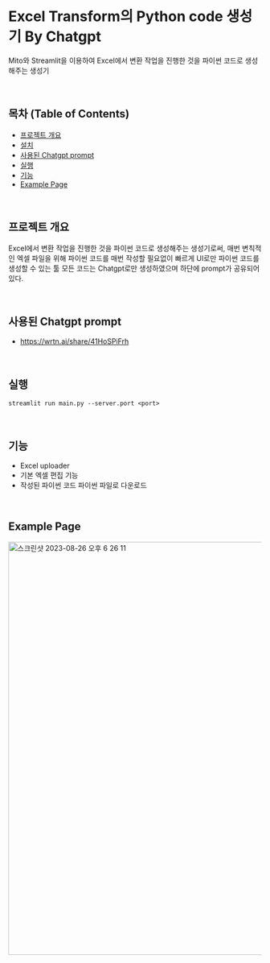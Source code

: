 # Excel Transform의 Python code 생성기 By Chatgpt

Mito와 Streamlit을 이용하여 Excel에서 변환 작업을 진행한 것을 파이썬 코드로 생성해주는 생성기

<br>

## 목차 (Table of Contents)

- [프로젝트 개요](#프로젝트-개요)
- [설치](#설치)
- [사용된 Chatgpt prompt](#사용된-Chatgpt-prompt)
- [실행](#실행)
- [기능](#기능)
- [Example Page](#Example-Page)

<br>

## 프로젝트 개요

Excel에서 변환 작업을 진행한 것을 파이썬 코드로 생성해주는 생성기로써, 매번 변칙적인 엑셀 파일을 위해 파이썬 코드를 매번 작성할 필요없이 빠르게 UI로만 파이썬 코드를 생성할 수 있는 툴
모든 코드는 Chatgpt로만 생성하였으며 하단에 prompt가 공유되어 있다.

<br>

## 사용된 Chatgpt prompt

- https://wrtn.ai/share/41HoSPiFrh

<br>

## 실행

```
streamlit run main.py --server.port <port>
```

<br>

## 기능

- Excel uploader
- 기본 엑셀 편집 기능
- 작성된 파이썬 코드 파이썬 파일로 다운로드

<br>

## Example Page
<img width="821" alt="스크린샷 2023-08-26 오후 6 26 11" src="https://github.com/Samdaso-o/code-generator/assets/76812640/02c13f5c-8e73-405a-b142-403ba03c40cc">
